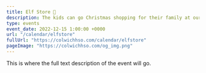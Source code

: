 ```yaml
---
title: Elf Store 🧝
description: The kids can go Christmas shopping for their family at our elf store.
type: events
event_date: 2022-12-15 1:00:00 +0000
url: "/calendar/elfstore"
fullUrl: "https://colwichhso.com/calendar/elfstore"
pageImage: "https://colwichhso.com/og_img.png"
---
```

This is where the full text description of the event will go.